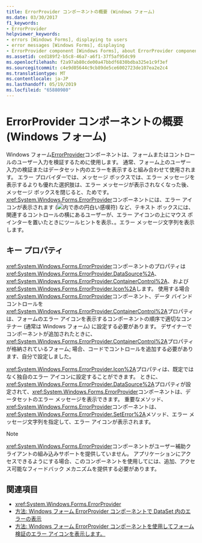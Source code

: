 ```yaml
---
title: ErrorProvider コンポーネントの概要 (Windows フォーム)
ms.date: 03/30/2017
f1_keywords:
- ErrorProvider
helpviewer_keywords:
- errors [Windows Forms], displaying to users
- error messages [Windows Forms], displaying
- ErrorProvider component [Windows Forms], about ErrorProvider component
ms.assetid: ced189f2-b5c8-46a7-a6f1-37f5af95dc99
ms.openlocfilehash: f2a97ab80cde00a47bbdf6830bdba325e1c9f3ef
ms.sourcegitcommit: c4e9d05644c9cb89de5ce6002723de107ea2e2c4
ms.translationtype: MT
ms.contentlocale: ja-JP
ms.lasthandoff: 05/19/2019
ms.locfileid: "65880980"
---
```

# <a name="errorprovider-component-overview-windows-forms"></a>ErrorProvider コンポーネントの概要 (Windows フォーム)
Windows フォーム[ErrorProvider](errorprovider-component-windows-forms.md)コンポーネントは、フォームまたはコントロールのユーザー入力を検証するために使用します。 通常、フォーム上のユーザー入力の検証またはデータセット内のエラーを表示すると組み合わせて使用されます。 エラー プロバイダーでは、メッセージ ボックスでは、エラー メッセージを表示するよりも優れた選択肢は、エラー メッセージが表示されなくなった後、メッセージ ボックスを閉じると、ためです。 <xref:System.Windows.Forms.ErrorProvider>コンポーネントには、エラー アイコンが表示されます (![内で赤の円白い感嘆符](./media/errorprovider-component-overview-windows-forms/vb-error-provider-icon.gif)) など、テキスト ボックスには、関連するコントロールの横にあるユーザーが、エラー アイコンの上にマウス ポインターを置いたときにツールヒントを表示、。エラー メッセージ文字列を表示します。  
  
## <a name="key-properties"></a>キー プロパティ  
 <xref:System.Windows.Forms.ErrorProvider>コンポーネントのプロパティは<xref:System.Windows.Forms.ErrorProvider.DataSource%2A>、 <xref:System.Windows.Forms.ErrorProvider.ContainerControl%2A>、および<xref:System.Windows.Forms.ErrorProvider.Icon%2A>します。 使用する場合<xref:System.Windows.Forms.ErrorProvider>コンポーネント、データ バインド コントロールを<xref:System.Windows.Forms.ErrorProvider.ContainerControl%2A>プロパティは、フォームのエラー アイコンを表示するコンポーネントの順序で適切なコンテナー (通常は Windows フォーム) に設定する必要があります。 デザイナーでコンポーネントが追加されたときに、<xref:System.Windows.Forms.ErrorProvider.ContainerControl%2A>プロパティが格納されているフォーム; 場合、コードでコントロールを追加する必要があります、自分で設定しました。  
  
 <xref:System.Windows.Forms.ErrorProvider.Icon%2A>プロパティは、既定ではなく独自のエラー アイコンに設定することができます。 ときに、<xref:System.Windows.Forms.ErrorProvider.DataSource%2A>プロパティが設定されて、<xref:System.Windows.Forms.ErrorProvider>コンポーネントは、データセットのエラー メッセージを表示できます。 重要なメソッド、<xref:System.Windows.Forms.ErrorProvider>コンポーネントは、<xref:System.Windows.Forms.ErrorProvider.SetError%2A>メソッド、エラー メッセージ文字列を指定して、エラー アイコンが表示されます。  
  
> [!NOTE]
>  <xref:System.Windows.Forms.ErrorProvider>コンポーネントがユーザー補助クライアントの組み込みサポートを提供していません。 アプリケーションにアクセスできるようにする場合、このコンポーネントを使用してには、追加、アクセス可能なフィードバック メカニズムを提供する必要があります。  
  
## <a name="see-also"></a>関連項目

- <xref:System.Windows.Forms.ErrorProvider>
- [方法: Windows フォーム ErrorProvider コンポーネントで DataSet 内のエラーの表示](view-errors-within-a-dataset-with-wf-errorprovider-component.md)
- [方法: Windows フォーム ErrorProvider コンポーネントを使用してフォーム検証のエラー アイコンを表示します。](display-error-icons-for-form-validation-with-wf-errorprovider.md)
